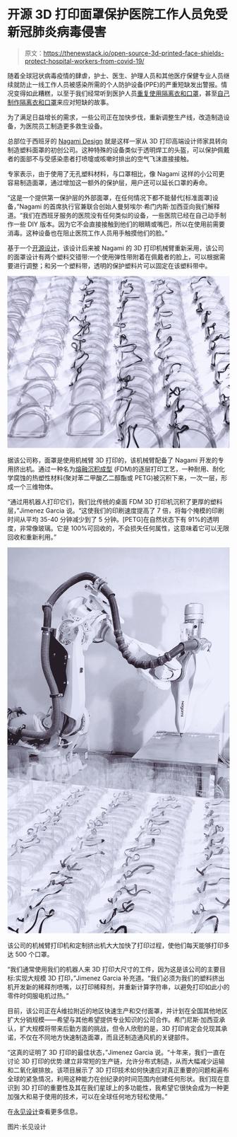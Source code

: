 # 开源 3D 打印面罩保护医院工作人员免受新冠肺炎病毒侵害

> 原文：<https://thenewstack.io/open-source-3d-printed-face-shields-protect-hospital-workers-from-covid-19/>

随着全球冠状病毒疫情的肆虐，护士、医生、护理人员和其他医疗保健专业人员继续就防止一线工作人员被感染所需的个人防护设备(PPE)的严重短缺发出警报。情况变得如此糟糕，以至于我们经常听到医护人员[重复使用隔离衣和口罩](https://www.businessinsider.com/doctors-frontlines-coronavirus-protective-gear-running-out-2020-3)，甚至[自己制作隔离衣和口罩](https://www.fastcompany.com/90479200/hospital-workers-design-their-own-face-masks-using-craft-supplies)来应对短缺的故事。

为了满足日益增长的需求，一些公司正在加快步伐，重新调整生产线，改造制造设备，为医院员工制造更多救生设备。

总部位于西班牙的 [Nagami Design](https://www.nagami.design/en/) 就是这样一家从 3D 打印高端设计师家具转向制造塑料面罩的初创公司。这种特殊的设备类似于透明焊工的头盔，可以保护佩戴者的面部不与受感染患者打喷嚏或咳嗽时排出的空气飞沫直接接触。

专家表示，由于使用了无孔塑料材料，与口罩相比，像 Nagami 这样的小公司更容易制造面罩，通过增加这一额外的保护层，用户还可以延长口罩的寿命。

“这是一个提供第一保护层的外部面罩，在任何情况下都不能替代[标准面罩]设备，”Nagami 的首席执行官兼联合创始人曼努埃尔·希门内斯·加西亚向我们解释道。“我们在西班牙服务的医院没有任何类似的设备，一些医院已经在自己动手制作一些 DIY 版本。因为它不会直接接触到他们的眼睛或嘴巴，所以在使用前需要消毒。这种设备也在阻止医院工作人员用手触摸他们的脸。”

基于一个[开源设计](https://www.prusaprinters.org/prints/25857-prusa-protective-face-shield-rc2)，该设计后来被 Nagami 的 3D 打印机械臂重新采用，该公司的面罩设计有两个塑料交错带:一个使用弹性带附着在佩戴者的脸上，可以根据需要进行调整；和另一个塑料带，透明的保护塑料片可以固定在该塑料带中。

![](img/0018b6ed3f386b4e23940947a5a2d193.png)

据该公司称，面罩是使用机械臂 3D 打印的，该机械臂配备了 Nagami 开发的专用挤出机。通过一种名为[熔融沉积成型](https://www.livescience.com/39810-fused-deposition-modeling.html) (FDM)的逐层打印工艺，一种耐用、耐化学腐蚀的热塑性材料(聚对苯二甲酸乙二醇酯或 PETG)被沉积下来，一次一层，形成一个三维物体。

“通过用机器人打印它们，我们比传统的桌面 FDM 3D 打印机沉积了更厚的塑料层，”Jimenez Garcia 说。“这使我们的印刷速度提高了 7 倍，将每个掩模的印刷时间从平均 35-40 分钟减少到了 5 分钟。[PETG]在自然状态下有 91%的透明度，非常像玻璃。它是 100%可回收的，不会损失任何属性，这意味着它可以无限回收和重新利用。”

![](img/91b44f2c6e31516bd7c25c2310eeecc8.png)

该公司的机械臂打印机和定制挤出机大大加快了打印过程，使他们每天能够打印多达 500 个口罩。

“我们通常使用我们的机器人来 3D 打印大尺寸的工件，因为这是该公司的主要目标:实现大规模 3D 打印，”Jimenez Garcia 补充道。“我们必须为我们的塑料挤出机开发新的稀释剂喷嘴，以打印稀释剂，并重新计算字符串，以避免打印如此小的零件时伺服电机过热。”

目前，该公司正在Á维拉附近的地区快速生产和交付面罩，并计划在全国其他地区扩大分销规模——希望与其他希望提供专业知识的公司合作。希门尼斯·加西亚承认，扩大规模将带来后勤方面的挑战，但令人欣慰的是，3D 打印肯定会兑现其承诺，不仅在不同地方快速制造面罩，而且还制造通风机的关键部件。

“这真的证明了 3D 打印的最佳状态，”Jimenez Garcia 说。“十年来，我们一直在讨论 3D 打印的优势:建立非常短的生产链，允许分布式制造，从而大幅减少运输和二氧化碳排放。该项目展示了 3D 打印技术如何快速应对真正重要的问题和遍布全球的紧急情况，利用这种能力在创纪录的时间范围内创建任何形状。我们现在意识到 3D 打印的重要性及其在我们星球上的多功能性，我希望它很快会成为一种更加强大和易于使用的技术，可以在全球任何地方轻松使用。”

在[永见设计](https://www.nagami.design/en/)查看更多信息。

图片:长见设计

<svg xmlns:xlink="http://www.w3.org/1999/xlink" viewBox="0 0 68 31" version="1.1"><title>Group</title> <desc>Created with Sketch.</desc></svg>